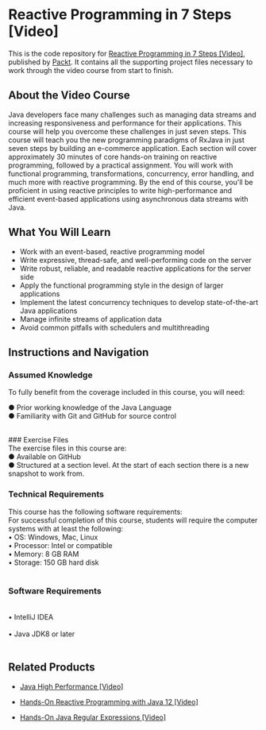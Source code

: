 # Reactive Programming in 7 Steps [Video]
This is the code repository for [Reactive Programming in 7 Steps [Video]](https://www.packtpub.com/application-development/reactive-programming-7-steps-video), published by [Packt](https://www.packtpub.com/?utm_source=github). It contains all the supporting project files necessary to work through the video course from start to finish.
## About the Video Course
Java developers face many challenges such as managing data streams and increasing responsiveness and performance for their applications. This course will help you overcome these challenges in just seven steps. 
This course will teach you the new programming paradigms of RxJava in just seven steps by building an e-commerce application. Each section will cover approximately 30 minutes of core hands-on training on reactive programming, followed by a practical assignment. You will work with functional programming, transformations, concurrency, error handling, and much more with reactive programming. 
By the end of this course, you'll be proficient in using reactive principles to write high-performance and efficient event-based applications using asynchronous data streams with Java.

<H2>What You Will Learn</H2>
<DIV class=book-info-will-learn-text>
<UL>
<LI>Work with an event-based, reactive programming model
<LI>Write expressive, thread-safe, and well-performing code on the server 
<LI>Write robust, reliable, and readable reactive applications for the server side 
<LI>Apply the functional programming style in the design of larger applications
<LI>Implement the latest concurrency techniques to develop state-of-the-art Java applications 
<LI>Manage infinite streams of application data 
<LI>Avoid common pitfalls with schedulers and multithreading </LI></UL></DIV>

## Instructions and Navigation
### Assumed Knowledge
To fully benefit from the coverage included in this course, you will need:<br/>

●	Prior working knowledge of the Java  Language <br/>
●	Familiarity with Git and GitHub for source control<br/>

<br/>
### Exercise Files  <br/>
The exercise files in this course are:<br/>
●	Available on GitHub<br/>
●	Structured at a section level. At the start of each section there is a new snapshot to work from.<br/>

### Technical Requirements
This course has the following software requirements:<br/>
For successful completion of this course, students will require the computer systems with at least the following:<br/>
•	OS: Windows, Mac, Linux<br/>
•	Processor: Intel or compatible<br/>
•	Memory: 8 GB RAM<br/>
•	Storage: 150 GB hard disk
<br/><br/>

### Software Requirements
<br/>
•	IntelliJ IDEA<br/>
<br/>
•	Java JDK8 or later
<br/><br/>

## Related Products
* [Java High Performance [Video]](https://www.packtpub.com/application-development/java-high-performance-video)

* [Hands-On Reactive Programming with Java 12 [Video]](https://www.packtpub.com/application-development/hands-reactive-programming-java-12-video)

* [Hands-On Java Regular Expressions [Video]](https://www.packtpub.com/application-development/hands-java-regular-expressions-video)


